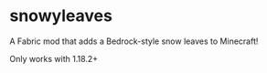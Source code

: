 # snowyleaves
A Fabric mod that adds a Bedrock-style snow leaves to Minecraft!

Only works with 1.18.2+
